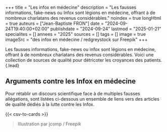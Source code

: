 +++
title = "Les infox en médecine"
description = "Les fausses informations, fake-news ou Infox sont légions en médecine, offrant à de nombreux charlatans des revenus considérables."
noindex = true
longHtml = true
auteurs = ["Jean-Baptiste FRON"]
date = "2024-09-24T19:40:00+02:00"
publishdate = "2024-09-24"
lastmod = "2025-01-21"
specialites = []
annees = "2025"
sources = []
tags = []
image = true
imageSrc = "des infox en médecine / redgreystock sur Freepik"
+++

Les fausses informations, fake-news ou infox sont légions en médecine, offrant à de nombreux charlatans des revenus considérables. Voici une collection de sources de qualité pour détricoter les croyances des patients.
{.lead}

## Arguments contre les Infox en médecine

Pour rétablir un discours scientifique face à de multiples fausses allégations, sont listées ci-dessous un ensemble de liens vers des articles de qualité dédiés à la lutte contre les Infox.

{{< csv-to-cards >}}

> Illustration par jcomp / Freepik
